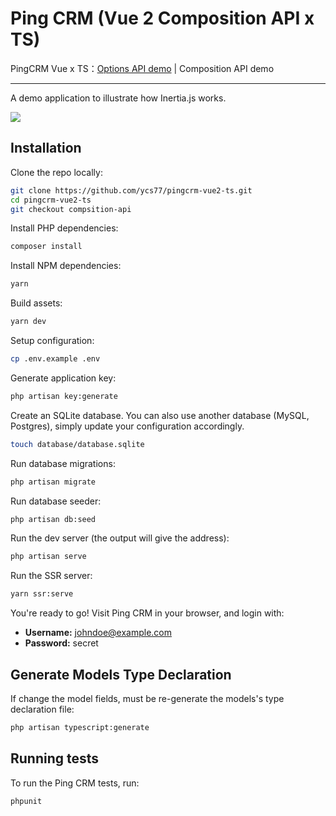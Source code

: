 # Ping CRM (Vue 2 Composition API x TS)

PingCRM Vue x TS：[Options API demo](https://github.com/ycs77/pingcrm-vue2-ts) | Composition API demo

---

A demo application to illustrate how Inertia.js works.

![](https://raw.githubusercontent.com/inertiajs/pingcrm-vue2/master/screenshot.png)

## Installation

Clone the repo locally:

```sh
git clone https://github.com/ycs77/pingcrm-vue2-ts.git
cd pingcrm-vue2-ts
git checkout compsition-api
```

Install PHP dependencies:

```sh
composer install
```

Install NPM dependencies:

```sh
yarn
```

Build assets:

```sh
yarn dev
```

Setup configuration:

```sh
cp .env.example .env
```

Generate application key:

```sh
php artisan key:generate
```

Create an SQLite database. You can also use another database (MySQL, Postgres), simply update your configuration accordingly.

```sh
touch database/database.sqlite
```

Run database migrations:

```sh
php artisan migrate
```

Run database seeder:

```sh
php artisan db:seed
```

Run the dev server (the output will give the address):

```sh
php artisan serve
```

Run the SSR server:

```sh
yarn ssr:serve
```

You're ready to go! Visit Ping CRM in your browser, and login with:

- **Username:** johndoe@example.com
- **Password:** secret

## Generate Models Type Declaration

If change the model fields, must be re-generate the models's type declaration file:

```sh
php artisan typescript:generate
```

## Running tests

To run the Ping CRM tests, run:

```
phpunit
```

